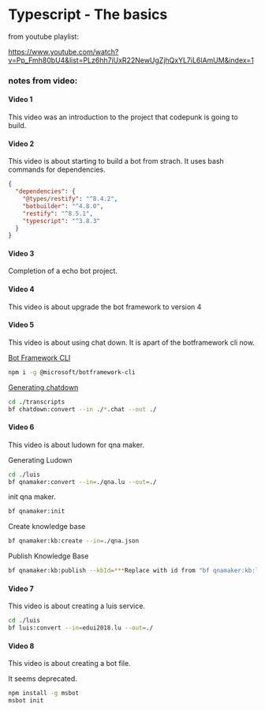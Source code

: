 # Typescript - The basics

from youtube playlist:

https://www.youtube.com/watch?v=Pp_Fmh80bU4&list=PLz6hh7iUxR22NewUgZjhQxYL7iL6lAmUM&index=1

### notes from video:

#### Video 1

This video was an introduction to the project that codepunk is going to build.

#### Video 2

This video is about starting to build a bot from strach. It uses bash commands for dependencies.

```json
{
  "dependencies": {
    "@types/restify": "^8.4.2",
    "botbuilder": "^4.8.0",
    "restify": "^8.5.1",
    "typescript": "^3.8.3"
  }
}
```

#### Video 3

Completion of a echo bot project.

#### Video 4

This video is about upgrade the bot framework to version 4

#### Video 5

This video is about using chat down. It is apart of  the botframework cli now.

[Bot Framework CLI](https://github.com/microsoft/botframework-cli)

```bash
npm i -g @microsoft/botframework-cli
```

[Generating chatdown](https://github.com/microsoft/botframework-cli/blob/master/packages/chatdown/README.md#bf-chatdownconvert)

```bash
cd ./transcripts
bf chatdown:convert --in ./*.chat --out ./
```

#### Video 6

This video is about ludown for qna maker.

Generating Ludown

```bash
cd ./luis
bf qnamaker:convert --in=./qna.lu --out=./
```

init qna maker.

```bash
bf qnamaker:init
```

Create knowledge base

```bash 
bf qnamaker:kb:create --in=./qna.json
```

Publish Knowledge Base

```bash
bf qnamaker:kb:publish --kbId=***Replace with id from "bf qnamaker:kb:list"**
```

#### Video 7

This video is about creating a luis service.

```bash
cd ./luis
bf luis:convert --in=edui2018.lu --out=./
```

#### Video 8

This video is about creating a bot file.

It seems deprecated.

```bash
npm install -g msbot
msbot init
```

